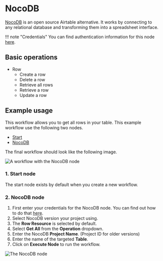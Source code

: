 # NocoDB

[NocoDB](https://www.nocodb.com/) is an open source Airtable alternative. It works by connecting to any relational database and transforming them into a spreadsheet interface.

!!! note "Credentials"
    You can find authentication information for this node [here](/integrations/builtin/credentials/nocoDb/).


## Basic operations

* Row
    * Create a row
    * Delete a row
    * Retrieve all rows
    * Retrieve a row
    * Update a row

## Example usage

This workflow allows you to get all rows in your table.
This example workflow use the following two nodes.

- [Start](/integrations/builtin/core-nodes/n8n-nodes-base.start/)
- [NocoDB]()

The final workflow should look like the following image.

![A workflow with the NocoDB node](/_images/integrations/builtin/app-nodes/nocodb/workflow.png)

### 1. Start node

The start node exists by default when you create a new workflow.

### 2. NocoDB node

1. First enter your credentials for the NocoDB node. You can find out how to do that [here](/integrations/builtin/credentials/nocoDb/).
2. Select NocoDB version your project using.
3. The **Row Resource** is selected by default.
4. Select **Get All** from the **Operation** dropdown.
5. Enter the NocoDB **Project Name**. (Project ID for older versions)
6. Enter the name of the targeted **Table**.
7. Click on **Execute Node** to run the workflow.

![The NocoDB node](/_images/integrations/builtin/app-nodes/nocodb/nocodb_node.png)
